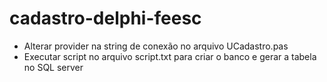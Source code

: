 # cadastro-delphi-feesc
- Alterar provider na string de conexão no arquivo UCadastro.pas
- Executar script no arquivo script.txt para criar o banco e gerar a tabela no SQL server
